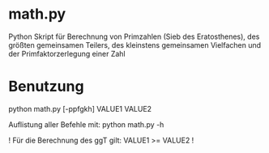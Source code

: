# math.py
Python Skript für Berechnung von Primzahlen (Sieb des Eratosthenes), des größten gemeinsamen Teilers, des kleinstens gemeinsamen Vielfachen und der Primfaktorzerlegung einer Zahl

# Benutzung
python math.py [-ppfgkh] VALUE1 VALUE2

Auflistung aller Befehle mit: python math.py -h

! Für die Berechnung des ggT gilt: VALUE1 >= VALUE2 !
